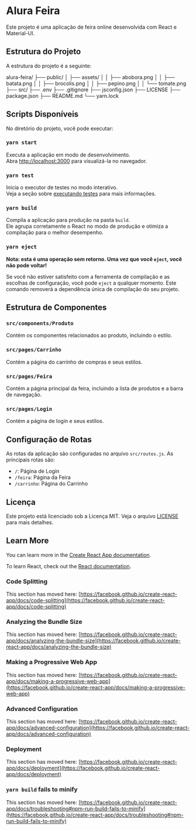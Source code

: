 # Alura Feira

Este projeto é uma aplicação de feira online desenvolvida com React e Material-UI.

## Estrutura do Projeto

A estrutura do projeto é a seguinte:

alura-feira/
├── public/
│   ├── assets/
│   │   ├── abobora.png
│   │   ├── batata.png
│   │   ├── brocolis.png
│   │   ├── pepino.png
│   │   └── tomate.png
├── src/
├── .env
├── .gitignore
├── jsconfig.json
├── LICENSE
├── package.json
├── README.md
└── yarn.lock

## Scripts Disponíveis

No diretório do projeto, você pode executar:

### `yarn start`

Executa a aplicação em modo de desenvolvimento.\
Abra [http://localhost:3000](http://localhost:3000) para visualizá-la no navegador.

### `yarn test`

Inicia o executor de testes no modo interativo.\
Veja a seção sobre [executando testes](https://facebook.github.io/create-react-app/docs/running-tests) para mais informações.

### `yarn build`

Compila a aplicação para produção na pasta `build`.\
Ele agrupa corretamente o React no modo de produção e otimiza a compilação para o melhor desempenho.

### `yarn eject`

**Nota: esta é uma operação sem retorno. Uma vez que você `eject`, você não pode voltar!**

Se você não estiver satisfeito com a ferramenta de compilação e as escolhas de configuração, você pode `eject` a qualquer momento. Este comando removerá a dependência única de compilação do seu projeto.

## Estrutura de Componentes

### `src/components/Produto`

Contém os componentes relacionados ao produto, incluindo o estilo.

### `src/pages/Carrinho`

Contém a página do carrinho de compras e seus estilos.

### `src/pages/Feira`

Contém a página principal da feira, incluindo a lista de produtos e a barra de navegação.

### `src/pages/Login`

Contém a página de login e seus estilos.

## Configuração de Rotas

As rotas da aplicação são configuradas no arquivo `src/routes.js`. As principais rotas são:

- `/`: Página de Login
- `/feira`: Página da Feira
- `/carrinho`: Página do Carrinho

## Licença

Este projeto está licenciado sob a Licença MIT. Veja o arquivo [LICENSE](LICENSE) para mais detalhes.

## Learn More

You can learn more in the [Create React App documentation](https://facebook.github.io/create-react-app/docs/getting-started).

To learn React, check out the [React documentation](https://reactjs.org/).

### Code Splitting

This section has moved here: [https://facebook.github.io/create-react-app/docs/code-splitting](https://facebook.github.io/create-react-app/docs/code-splitting)

### Analyzing the Bundle Size

This section has moved here: [https://facebook.github.io/create-react-app/docs/analyzing-the-bundle-size](https://facebook.github.io/create-react-app/docs/analyzing-the-bundle-size)

### Making a Progressive Web App

This section has moved here: [https://facebook.github.io/create-react-app/docs/making-a-progressive-web-app](https://facebook.github.io/create-react-app/docs/making-a-progressive-web-app)

### Advanced Configuration

This section has moved here: [https://facebook.github.io/create-react-app/docs/advanced-configuration](https://facebook.github.io/create-react-app/docs/advanced-configuration)

### Deployment

This section has moved here: [https://facebook.github.io/create-react-app/docs/deployment](https://facebook.github.io/create-react-app/docs/deployment)

### `yarn build` fails to minify

This section has moved here: [https://facebook.github.io/create-react-app/docs/troubleshooting#npm-run-build-fails-to-minify](https://facebook.github.io/create-react-app/docs/troubleshooting#npm-run-build-fails-to-minify)
